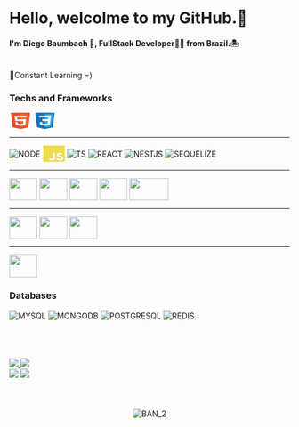 <h1>
  Hello, welcolme to my GitHub.👋
</h1>
<b>I'm Diego Baumbach 🤗, FullStack Developer🧑‍💻 from Brazil.🏝️ </b>
<br/><br/><br/>
🌱Constant Learning =)

<div>
  <div>
    <h3>Techs and Frameworks</h3>
    <img align="center" alt="HTML" height="30" width="40" src="https://raw.githubusercontent.com/devicons/devicon/master/icons/html5/html5-original.svg">
    <img align="center" alt="CSS" height="30" width="40" src="https://raw.githubusercontent.com/devicons/devicon/master/icons/css3/css3-original.svg">
    <hr>
    <img align="center" alt="NODE" height="50" width="60" src="https://cdn.jsdelivr.net/gh/devicons/devicon/icons/nodejs/nodejs-original-wordmark.svg" />
    <img align="center" alt="JS" height="30" width="40" src="https://raw.githubusercontent.com/devicons/devicon/master/icons/javascript/javascript-plain.svg">
    <img align="center" alt="TS" height="30" width="40" src="https://cdn.jsdelivr.net/gh/devicons/devicon/icons/typescript/typescript-original.svg" />
    <img align="center" alt="REACT" height="30" width="40"src="https://cdn.jsdelivr.net/gh/devicons/devicon/icons/react/react-original-wordmark.svg" />
    <img align="center" alt="NESTJS" height="40" width="50" src="https://cdn.jsdelivr.net/gh/devicons/devicon/icons/nestjs/nestjs-plain.svg" />
    <img align="center" alt="SEQUELIZE" height="40" width="50" src="https://cdn.jsdelivr.net/gh/devicons/devicon/icons/sequelize/sequelize-original.svg" />
    <hr>
    <img align="center" alt="" height="40" width="50" src="https://cdn.jsdelivr.net/gh/devicons/devicon/icons/csharp/csharp-original.svg" />
    <img align="center" alt="" height="40" width="50" src="https://cdn.jsdelivr.net/gh/devicons/devicon/icons/dot-net/dot-net-original.svg" />
    <img align="center" alt="" height="40" width="50" src="https://cdn.jsdelivr.net/gh/devicons/devicon/icons/dotnetcore/dotnetcore-original.svg" />
    <img align="center" alt="" height="40" width="50" src="https://github.com/DevPhde/DevPhde/assets/113299561/74cccb29-0752-4945-ac78-3833e8f3731f" />
    <img align="center" alt="" height="40" width="70" src="https://github.com/DevPhde/DevPhde/assets/113299561/8fffb1db-6377-4a86-a61a-413981428f23" />
    <hr>
    <img align="center" alt="" height="40" width="50" src="https://cdn.jsdelivr.net/gh/devicons/devicon/icons/java/java-original-wordmark.svg" />
    <img align="center" alt="" height="40" width="50" src="https://cdn.jsdelivr.net/gh/devicons/devicon/icons/kotlin/kotlin-original.svg" />
    <img align="center" alt="" height="40" width="50" src="https://github.com/DevPhde/DevPhde/assets/113299561/d6db3705-3447-4c07-9613-8f10e7ea660e" />
    <hr>
    <img align="center" alt="" height="40" width="50" src="https://cdn.jsdelivr.net/gh/devicons/devicon/icons/docker/docker-original.svg" />
    <img align="center" alt="" heigth="40" width="50" src="https://www.openlogic.com/sites/default/files/image/2020-05/image-blog-apacha-kafka.jpg">
    <img align="center" alt="" heigth="60" width="90" src="https://github.com/DevPhde/DevPhde/assets/113299561/00eae5b6-8e58-49af-8157-c43e59c5c758">
  </div>
  <div>
    <h3>Databases</h3>
    <img align="center" alt="MYSQL" height="50" width="60" src="https://cdn.jsdelivr.net/gh/devicons/devicon/icons/mysql/mysql-original-wordmark.svg" />
    <img align="center" alt="MONGODB" height="50" width="60" src="https://cdn.jsdelivr.net/gh/devicons/devicon/icons/mongodb/mongodb-original-wordmark.svg" /> 
    <img align="center" alt="POSTGRESQL" height="40" width="50" src="https://cdn.jsdelivr.net/gh/devicons/devicon/icons/postgresql/postgresql-plain-wordmark.svg" />
    <img align="center" alt="REDIS" height="40" width="50" src="https://cdn.jsdelivr.net/gh/devicons/devicon/icons/redis/redis-original.svg" />
  </div>
  
  
  </br>

  
  
  
  
  </br>
  

</div>
  <br/>
  <br/>
  <div>
  <a href="mailto: dbsmendes@gmail.com">
    <img src="https://img.shields.io/badge/-dbsmendes@gmail.com-7B83EB?&style=for-the-badge&logo=gmail&logoColor=white">
  </a>
  <a href="https://www.linkedin.com/in/diego-baumbach-a24444238/">
    <img src="https://img.shields.io/badge/Diego B.-%230077B5.svg?&style=for-the-badge&logo=linkedin&logoColor=white" >
  </a> 
 </div>
 <div>
  <img height="180em" src="https://github-readme-stats.vercel.app/api?username=DevPhde&show_icons=true&theme=dracula&include_all_commits=true&count_private=true"/>
  <img height="180em" src="https://github-readme-stats.vercel.app/api/top-langs/?username=DevPhde&layout=compact&langs_count=7&theme=dracula"/>
  </div>
<br/> <br/> <br/>
 

  
  <div align="center">
    <img align="center" height="200" width="500" alt="BAN_2" src="https://cdn.discordapp.com/attachments/1020599652724248672/1020860778741497886/animesher.com_nanatsu-no-taizai-ban-gif-1305305.gif">
    
  </div>

